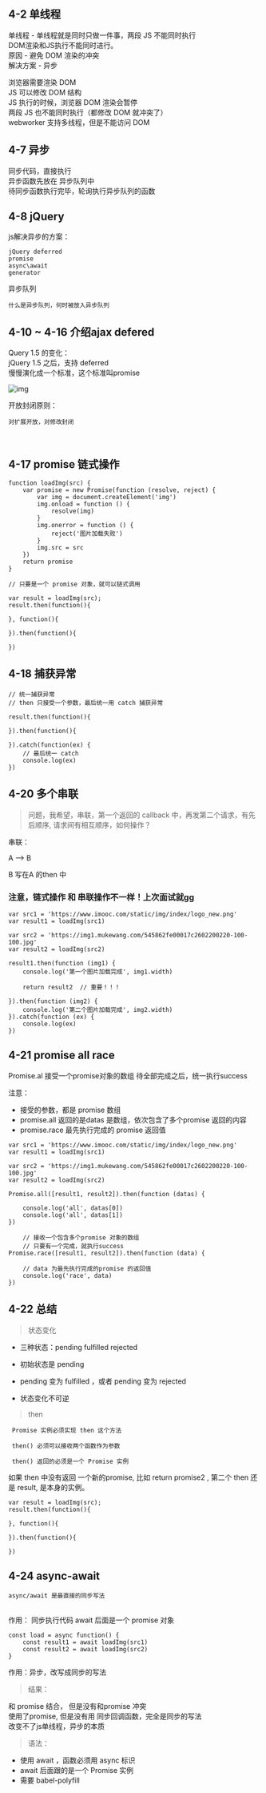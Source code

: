 
## 4-2 单线程

单线程 -  单线程就是同时只做一件事，两段 JS 不能同时执行  
DOM渲染和JS执行不能同时进行。	
原因 - 避免 DOM 渲染的冲突  
解决方案 - 异步

浏览器需要渲染 DOM  
JS 可以修改 DOM 结构  
JS 执行的时候，浏览器 DOM 渲染会暂停  
两段 JS 也不能同时执行（都修改 DOM 就冲突了）   
webworker 支持多线程，但是不能访问 DOM  



## 4-7 异步

同步代码，直接执行  
异步函数先放在 异步队列中  
待同步函数执行完毕，轮询执行异步队列的函数  

## 4-8 jQuery
js解决异步的方案：
	
	jQuery deferred
	promise
	async\await
	generator
异步队列
	
	什么是异步队列，何时被放入异步队列


## 4-10 ~ 4-16 介绍ajax defered


Query 1.5 的变化：   
jQuery 1.5 之后，支持 deferred   
慢慢演化成一个标准，这个标准叫promise

![img](https://github.com/shipskunkun/interview-tips2/blob/master/images/1.png)


开放封闭原则：

	对扩展开放，对修改封闭


​	
## 4-17 promise 链式操作


	function loadImg(src) {
	    var promise = new Promise(function (resolve, reject) {
	        var img = document.createElement('img')
	        img.onload = function () {
	            resolve(img)
	        }
	        img.onerror = function () {
	            reject('图片加载失败')
	        }
	        img.src = src
	    })
	    return promise
	}
	
	// 只要是一个 promise 对象，就可以链式调用
	
	var result = loadImg(src);
	result.then(function(){
		
	}, function(){
		
	}).then(function(){
		
	})






## 4-18 捕获异常


```
// 统一捕获异常
// then 只接受一个参数，最后统一用 catch 捕获异常

result.then(function(){
	
}).then(function(){

}).catch(function(ex) {
	// 最后统一 catch
	console.log(ex)
})
```

## 4-20 多个串联

>  问题，我希望，串联，第一个返回的 callback 中，再发第二个请求，有先后顺序, 请求间有相互顺序，如何操作？


串联：

A ——> B 

B 写在A 的then 中

### 注意，链式操作 和 串联操作不一样！上次面试就gg


```
var src1 = 'https://www.imooc.com/static/img/index/logo_new.png'
var result1 = loadImg(src1)

var src2 = 'https://img1.mukewang.com/545862fe00017c2602200220-100-100.jpg'
var result2 = loadImg(src2)

result1.then(function (img1) {
    console.log('第一个图片加载完成', img1.width)
    
    return result2  // 重要！！！
    
}).then(function (img2) {
    console.log('第二个图片加载完成', img2.width)
}).catch(function (ex) {
    console.log(ex)
})
```


## 4-21 promise all race


Promise.al 接受一个promise对象的数组
待全部完成之后，统一执行success


注意：

+ 接受的参数，都是 promise 数组
+ promise.all 返回的是datas 是数组，依次包含了多个promise 返回的内容
+ promise.race 最先执行完成的 promise 返回值


```
var src1 = 'https://www.imooc.com/static/img/index/logo_new.png'
var result1 = loadImg(src1)

var src2 = 'https://img1.mukewang.com/545862fe00017c2602200220-100-100.jpg'
var result2 = loadImg(src2)

Promise.all([result1, result2]).then(function (datas) {

    console.log('all', datas[0])
    console.log('all', datas[1])
})

	// 接收一个包含多个promise 对象的数组
	// 只要有一个完成，就执行success
Promise.race([result1, result2]).then(function (data) {

    // data 为最先执行完成的promise 的返回值
    console.log('race', data)
})
```

## 4-22 总结

> 状态变化

 + 三种状态：pending fulfilled rejected

 + 初始状态是 pending
  
 + pending 变为 fulfilled ，或者 pending 变为 rejected
  
 +  状态变化不可逆


> then

	 Promise 实例必须实现 then 这个方法
	
	 then() 必须可以接收两个函数作为参数
	
	 then() 返回的必须是一个 Promise 实例


如果 then 中没有返回 一个新的promise, 比如 return promise2 , 第二个 then 还是 result, 是本身的实例。

	var result = loadImg(src);
	result.then(function(){
		
	}, function(){
		
	}).then(function(){
		
	})



## 4-24 async-await


	async/await 是最直接的同步写法


​	
作用： 同步执行代码
await 后面是一个 promise 对象


	const load = async function() {
		const result1 = await loadImg(src1)
		const result2 = await loadImg(src2)
	}

作用：异步，改写成同步的写法

> 结果：

和 promise 结合， 但是没有和promise 冲突   
使用了promise, 但是没有用 同步回调函数，完全是同步的写法						
改变不了js单线程，异步的本质


> 语法：

 + 使用 await ，函数必须用 async 标识
 + await 后面跟的是一个 Promise 实例
 + 需要 babel-polyfill





